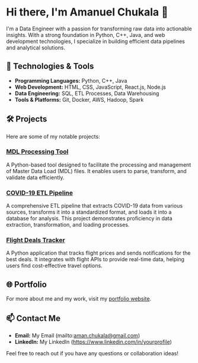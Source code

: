 # Hi there, I'm Amanuel Chukala 👋

I'm a Data Engineer with a passion for transforming raw data into actionable insights. With a strong foundation in Python, C++, Java, and web development technologies, I specialize in building efficient data pipelines and analytical solutions.

## 🔧 Technologies & Tools

- **Programming Languages:** Python, C++, Java
- **Web Development:** HTML, CSS, JavaScript, React.js, Node.js
- **Data Engineering:** SQL, ETL Processes, Data Warehousing
- **Tools & Platforms:** Git, Docker, AWS, Hadoop, Spark

## 🛠️ Projects

Here are some of my notable projects:

### [MDL Processing Tool](https://github.com/amanuel496/MDL_Processing)

A Python-based tool designed to facilitate the processing and management of Master Data Load (MDL) files. It enables users to parse, transform, and validate data efficiently.

### [COVID-19 ETL Pipeline](https://github.com/amanuel496/covid-19-etl)

A comprehensive ETL pipeline that extracts COVID-19 data from various sources, transforms it into a standardized format, and loads it into a database for analysis. This project demonstrates proficiency in data extraction, transformation, and loading processes.

### [Flight Deals Tracker](https://github.com/amanuel496/flight-deals)

A Python application that tracks flight prices and sends notifications for the best deals. It integrates with flight APIs to provide real-time data, helping users find cost-effective travel options.

## 🌐 Portfolio

For more about me and my work, visit my [portfolio website](https://amanuel496.github.io/).

## 📫 Contact Me

- **Email:** My Email (mailto:aman.chukala@gmail.com)
- **LinkedIn:** My LinkedIn (https://www.linkedin.com/in/yourprofile)

Feel free to reach out if you have any questions or collaboration ideas!
